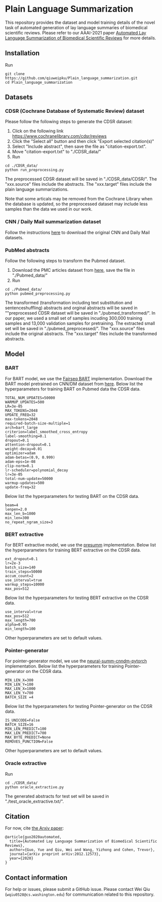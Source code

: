 # Plain Language Summarization
This repository provides the dataset and model training details of the novel task of automated generation of lay language summaries of biomedical scientific reviews. Please refer to our AAAI-2021 paper [Automated Lay Language Summarization of Biomedical Scientific Reviews](https://arxiv.org/abs/2012.12573) for more details.

## Installation
Run
```
git clone https://github.com/qiuweipku/Plain_language_summarization.git
cd Plain_language_summarization
```

## Datasets
### CDSR (Cochrane Database of Systematic Review) dataset
Please follow the following steps to generate the CDSR dataset:
1. Click on the following link https://www.cochranelibrary.com/cdsr/reviews
2. Click the "Select all" button and then click "Export selected citation(s)"
3. Select "Include abstract", then save the file as "citation-export.txt".
4. Move "citation-export.txt" to "./CDSR_data/"
5. Run
```
cd ./CDSR_data/
python run_preprocessing.py
```

The preprocessed CDSR dataset will be saved in "./CDSR_data/CDSR/". The "xxx.source" files include the abstracts. The "xxx.target" files include the plain language summarizations.

Note that some articals may be removed from the Cochrane Library when the database is updated, so the preprocessed dataset may include less samples than the data we used in our work. 

### CNN / Daily Mail summarization dataset
Follow the instructions [here](https://github.com/abisee/cnn-dailymail) to download the original CNN and Daily Mail datasets.

### PubMed abstracts
Follow the following steps to transform the Pubmed dataset.
1. Download the PMC articles dataset from [here](https://www.kaggle.com/cvltmao/pmc-articles), save the file in "./Pubmed_data/"
2. Run
```
cd ./Pubmed_data/
python pubmed_preprocessing.py
```
The transformed (transformation including text substitution and sentenceshuffling) abstracts and orginal abstracts will be saved in ""preprocessed CDSR dataset will be saved in "./pubmed_transformed/". In our paper, we used a small set of samples incuding 300,000 training samples and 13,000 validation samples for pretraining. The extracted small set will be saved in "./pubmed_preprocessed/". The "xxx.source" files include the original abstracts. The "xxx.target" files include the transformed abstracts.

## Model
### BART
For BART model, we use the [Fairseq BART](https://github.com/pytorch/fairseq/tree/master/examples/bart) implementation. Download the BART model pretrained on CNN/DM dataset from [here](https://dl.fbaipublicfiles.com/fairseq/models/bart.large.cnn.tar.gz).
Below list the hyperparameters for training BART on Pubmed data the CDSR data.
```
TOTAL_NUM_UPDATES=50000
WARMUP_UPDATES=500
LR=3e-05
MAX_TOKENS=2048
UPDATE_FREQ=32
max-tokens=2048
required-batch-size-multiple=1
arch=bart_large
criterion=label_smoothed_cross_entropy
label-smoothing=0.1
dropout=0.1
attention-dropout=0.1
weight-decay=0.01
optimizer=adam
adam-betas=(0.9, 0.999)
adam-eps=1e-08
clip-norm=0.1
lr-scheduler=polynomial_decay
lr=3e-05
total-num-update=50000
warmup-updates=500
update-freq=32
```
Below list the hyperparameters for testing BART on the CDSR data.
```
beam=4
lenpen=2.0
max_len_b=1000
min_len=300
no_repeat_ngram_size=3
```

### BERT extractive
For BERT extractive model, we use the [presumm](https://github.com/nlpyang/presumm) implementation. Below list the hyperparameters for training BERT extractive on the CDSR data.
```
ext_dropout=0.1
lr=2e-3
batch_size=140
train_steps=50000
accum_count=2
use_interval=true
warmup_steps=10000
max_pos=512
```
Below list the hyperparameters for testing BERT extractive on the CDSR data.
```
use_interval=true
max_pos=512
max_length=700
alpha=0.95
min_length=100
```
Other hyperparameters are set to default values.

### Pointer-generator 
For pointer-generator  model, we use the [neural-summ-cnndm-pytorch](https://github.com/lipiji/neural-summ-cnndm-pytorch/) implementation. Below list the hyperparameters for training Pointer-generator on the CDSR data.
```
MIN_LEN_X=300
MIN_LEN_Y=100
MAX_LEN_X=1000
MAX_LEN_Y=700
BATCH_SIZE =4
```
Below list the hyperparameters for testing Pointer-generator on the CDSR data.
```
IS_UNICODE=False
BATCH_SIZE=16
MIN_LEN_PREDICT=100
MAX_LEN_PREDICT=700
MAX_BYTE_PREDICT=None
REMOVES_PUNCTION=False
```
Other hyperparameters are set to default values.

### Oracle extractive
Run
```
cd ./CDSR_data/
python oracle_extractive.py
```
The generated abstracts for test set will be saved in "./test_oracle_extractive.txt/".


## Citation
For now, cite [the Arxiv paper](https://arxiv.org/abs/2012.12573):

```
@article{guo2020automated,
  title={Automated Lay Language Summarization of Biomedical Scientific Reviews},
  author={Guo, Yue and Qiu, Wei and Wang, Yizhong and Cohen, Trevor},
  journal={arXiv preprint arXiv:2012.12573},
  year={2020}
}
```


## Contact information

For help or issues, please submit a GitHub issue. Please contact Wei Qiu
(`wqiu0528@cs.washington.edu`) for communication related to this repository.